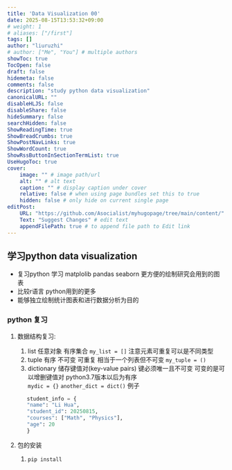 ```yaml
---
title: 'Data Visualization 00'
date: 2025-08-15T13:53:32+09:00
# weight: 1
# aliases: ["/first"]
tags: []
author: "liuruzhi"
# author: ["Me", "You"] # multiple authors
showToc: true
TocOpen: false
draft: false
hidemeta: false
comments: false
description: "study python data visualization"
canonicalURL: ""
disableHLJS: false
disableShare: false
hideSummary: false
searchHidden: false
ShowReadingTime: true
ShowBreadCrumbs: true
ShowPostNavLinks: true
ShowWordCount: true
ShowRssButtonInSectionTermList: true
UseHugoToc: true
cover:
    image: "" # image path/url
    alt: "" # alt text
    caption: "" # display caption under cover
    relative: false # when using page bundles set this to true
    hidden: false # only hide on current single page
editPost:
    URL: "https://github.com/Asocialist/myhugopage/tree/main/content/"
    Text: "Suggest Changes" # edit text
    appendFilePath: true # to append file path to Edit link
---
```


## 学习python data visualization

- 复习python 学习 matplolib pandas seaborn 更方便的绘制研究会用到的图表
- 比较r语言 python用到的更多
- 能够独立绘制统计图表和进行数据分析为目的

### python 复习

1. 数据结构复习:
   1. list 任意对象 有序集合 `my_list = []` 注意元素可重复可以是不同类型
   2. tuple 有序 不可变 可重复 相当于一个列表但不可变 `my_tuple = ()`
   3. dictionary 储存键值对(key-value pairs) 键必须唯一且不可变 可变的是可以增删键值对 python3.7版本以后为有序  
     `mydic = {}` `another_dict = dict()`
     例子

     ``` python
        student_info = {
        "name": "Li Hua",
        "student_id": 20250815,
        "courses": ["Math", "Physics"],
        "age": 20
        }
     ```

1. 包的安装
   1. `pip install`